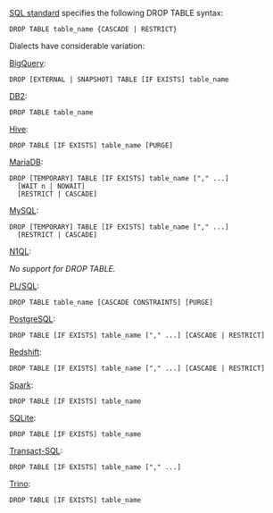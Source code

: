 [SQL standard][] specifies the following DROP TABLE syntax:

    DROP TABLE table_name {CASCADE | RESTRICT}

Dialects have considerable variation:

[BigQuery][]:

    DROP [EXTERNAL | SNAPSHOT] TABLE [IF EXISTS] table_name

[DB2][]:

    DROP TABLE table_name

[Hive][]:

    DROP TABLE [IF EXISTS] table_name [PURGE]

[MariaDB][]:

    DROP [TEMPORARY] TABLE [IF EXISTS] table_name ["," ...]
      [WAIT n | NOWAIT]
      [RESTRICT | CASCADE]

[MySQL][]:

    DROP [TEMPORARY] TABLE [IF EXISTS] table_name ["," ...]
      [RESTRICT | CASCADE]

[N1QL][]:

_No support for DROP TABLE._

[PL/SQL][]:

    DROP TABLE table_name [CASCADE CONSTRAINTS] [PURGE]

[PostgreSQL][]:

    DROP TABLE [IF EXISTS] table_name ["," ...] [CASCADE | RESTRICT]

[Redshift][]:

    DROP TABLE [IF EXISTS] table_name ["," ...] [CASCADE | RESTRICT]

[Spark][]:

    DROP TABLE [IF EXISTS] table_name

[SQLite][]:

    DROP TABLE [IF EXISTS] table_name

[Transact-SQL][]:

    DROP TABLE [IF EXISTS] table_name ["," ...]

[Trino][]:

    DROP TABLE [IF EXISTS] table_name

[sql standard]: https://jakewheat.github.io/sql-overview/sql-2008-foundation-grammar.html#_11_21_drop_table_statement
[bigquery]: https://cloud.google.com/bigquery/docs/reference/standard-sql/data-definition-language#drop_table_statement
[db2]: https://www.ibm.com/docs/en/db2/9.7?topic=statements-drop
[hive]: https://cwiki.apache.org/confluence/display/Hive/LanguageManual+DDL#LanguageManualDDL-DropTable
[mariadb]: https://mariadb.com/kb/en/drop-table/
[mysql]: https://dev.mysql.com/doc/refman/8.0/en/drop-table.html
[n1ql]: https://docs.oracle.com/en/database/oracle/oracle-database/19/sqlrf/DROP-TABLE.html
[pl/sql]: https://docs.oracle.com/en/database/oracle/oracle-database/19/sqlrf/CREATE-TABLE.html
[postgresql]: https://www.postgresql.org/docs/current/sql-droptable.html
[redshift]: https://docs.aws.amazon.com/redshift/latest/dg/r_DROP_TABLE.html
[spark]: https://spark.apache.org/docs/latest/sql-ref-syntax-ddl-drop-table.html
[sqlite]: https://www.sqlite.org/lang_droptable.html
[transact-sql]: https://docs.microsoft.com/en-us/sql/t-sql/statements/drop-table-transact-sql?view=sql-server-ver15
[trino]: https://trino.io/docs/current/sql/drop-table.html
